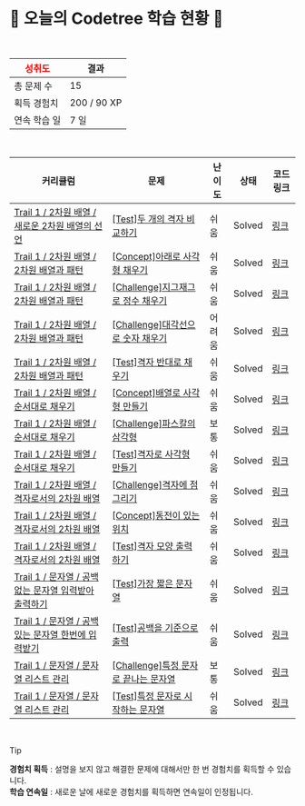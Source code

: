 # 🌲 오늘의 Codetree 학습 현황 🌲

<br />

| <span style="color:red;display:block;text-align:center;"> **성취도**</span> | 결과 |
|---|---|
| 총 문제 수 | 15 |
| 획득 경험치 | 200 / 90 XP |
| 연속 학습 일 | 7 일 |

<br />

|커리큘럼|문제|난이도|상태|코드 링크|
|---|---|---|---|---|
|[Trail 1 / 2차원 배열 / 새로운 2차원 배열의 선언](https://https://en.codetree.ai/trail-info/novice-low/)|[[Test]두 개의 격자 비교하기](https://https://en.codetree.ai/trails/complete/curated-cards/test-compare-two-grid/)|쉬움|Solved|[링크](https://github.com/yoonsunny17/codetree-TILs/blob/main/250109/%EB%91%90%20%EA%B0%9C%EC%9D%98%20%EA%B2%A9%EC%9E%90%20%EB%B9%84%EA%B5%90%ED%95%98%EA%B8%B0/compare-two-grid.js)|
|[Trail 1 / 2차원 배열 / 2차원 배열과 패턴](https://https://en.codetree.ai/trail-info/novice-low/)|[[Concept]아래로 사각형 채우기](https://https://en.codetree.ai/trails/complete/curated-cards/intro-filling-rectangle-with-downflow/)|쉬움|Solved|[링크](https://github.com/yoonsunny17/codetree-TILs/blob/main/250109/%EC%95%84%EB%9E%98%EB%A1%9C%20%EC%82%AC%EA%B0%81%ED%98%95%20%EC%B1%84%EC%9A%B0%EA%B8%B0/filling-rectangle-with-downflow.js)|
|[Trail 1 / 2차원 배열 / 2차원 배열과 패턴](https://https://en.codetree.ai/trail-info/novice-low/)|[[Challenge]지그재그로 정수 채우기](https://https://en.codetree.ai/trails/complete/curated-cards/challenge-zigzag-numbering/)|쉬움|Solved|[링크](https://github.com/yoonsunny17/codetree-TILs/blob/main/250109/%EC%A7%80%EA%B7%B8%EC%9E%AC%EA%B7%B8%EB%A1%9C%20%EC%A0%95%EC%88%98%20%EC%B1%84%EC%9A%B0%EA%B8%B0/zigzag-numbering.js)|
|[Trail 1 / 2차원 배열 / 2차원 배열과 패턴](https://https://en.codetree.ai/trail-info/novice-low/)|[[Challenge]대각선으로 숫자 채우기](https://https://en.codetree.ai/trails/complete/curated-cards/challenge-diagonal-numbering/)|어려움|Solved|[링크](https://github.com/yoonsunny17/codetree-TILs/blob/main/250109/%EB%8C%80%EA%B0%81%EC%84%A0%EC%9C%BC%EB%A1%9C%20%EC%88%AB%EC%9E%90%20%EC%B1%84%EC%9A%B0%EA%B8%B0/diagonal-numbering.js)|
|[Trail 1 / 2차원 배열 / 2차원 배열과 패턴](https://https://en.codetree.ai/trail-info/novice-low/)|[[Test]격자 반대로 채우기](https://https://en.codetree.ai/trails/complete/curated-cards/test-grid-anti-fill/)|쉬움|Solved|[링크](https://github.com/yoonsunny17/codetree-TILs/blob/main/250109/%EA%B2%A9%EC%9E%90%20%EB%B0%98%EB%8C%80%EB%A1%9C%20%EC%B1%84%EC%9A%B0%EA%B8%B0/grid-anti-fill.js)|
|[Trail 1 / 2차원 배열 / 순서대로 채우기](https://https://en.codetree.ai/trail-info/novice-low/)|[[Concept]배열로 사각형 만들기](https://https://en.codetree.ai/trails/complete/curated-cards/intro-print-array-in-rectangle/)|쉬움|Solved|[링크](https://github.com/yoonsunny17/codetree-TILs/blob/main/250109/%EB%B0%B0%EC%97%B4%EB%A1%9C%20%EC%82%AC%EA%B0%81%ED%98%95%20%EB%A7%8C%EB%93%A4%EA%B8%B0/print-array-in-rectangle.js)|
|[Trail 1 / 2차원 배열 / 순서대로 채우기](https://https://en.codetree.ai/trail-info/novice-low/)|[[Challenge]파스칼의 삼각형](https://https://en.codetree.ai/trails/complete/curated-cards/challenge-pascals-triangle/)|보통|Solved|[링크](https://github.com/yoonsunny17/codetree-TILs/blob/main/250109/%ED%8C%8C%EC%8A%A4%EC%B9%BC%EC%9D%98%20%EC%82%BC%EA%B0%81%ED%98%95/pascals-triangle.js)|
|[Trail 1 / 2차원 배열 / 순서대로 채우기](https://https://en.codetree.ai/trail-info/novice-low/)|[[Test]격자로 사각형 만들기](https://https://en.codetree.ai/trails/complete/curated-cards/test-print-grid-in-rectangle/)|쉬움|Solved|[링크](https://github.com/yoonsunny17/codetree-TILs/blob/main/250109/%EA%B2%A9%EC%9E%90%EB%A1%9C%20%EC%82%AC%EA%B0%81%ED%98%95%20%EB%A7%8C%EB%93%A4%EA%B8%B0/print-grid-in-rectangle.js)|
|[Trail 1 / 2차원 배열 / 격자로서의 2차원 배열](https://https://en.codetree.ai/trail-info/novice-low/)|[[Challenge]격자에 점 그리기](https://https://en.codetree.ai/trails/complete/curated-cards/challenge-draw-points-on-grid/)|쉬움|Solved|[링크](https://github.com/yoonsunny17/codetree-TILs/blob/main/250109/%EA%B2%A9%EC%9E%90%EC%97%90%20%EC%A0%90%20%EA%B7%B8%EB%A6%AC%EA%B8%B0/draw-points-on-grid.js)|
|[Trail 1 / 2차원 배열 / 격자로서의 2차원 배열](https://https://en.codetree.ai/trail-info/novice-low/)|[[Concept]동전이 있는 위치](https://https://en.codetree.ai/trails/complete/curated-cards/intro-Where-coins-are-located/)|쉬움|Solved|[링크](https://github.com/yoonsunny17/codetree-TILs/blob/main/250109/%EB%8F%99%EC%A0%84%EC%9D%B4%20%EC%9E%88%EB%8A%94%20%EC%9C%84%EC%B9%98/Where-coins-are-located.js)|
|[Trail 1 / 2차원 배열 / 격자로서의 2차원 배열](https://https://en.codetree.ai/trail-info/novice-low/)|[[Test]격자 모양 출력하기](https://https://en.codetree.ai/trails/complete/curated-cards/test-print-grid-shape/)|쉬움|Solved|[링크](https://github.com/yoonsunny17/codetree-TILs/blob/main/250109/%EA%B2%A9%EC%9E%90%20%EB%AA%A8%EC%96%91%20%EC%B6%9C%EB%A0%A5%ED%95%98%EA%B8%B0/print-grid-shape.js)|
|[Trail 1 / 문자열 / 공백없는 문자열 입력받아 출력하기](https://https://en.codetree.ai/trail-info/novice-low/)|[[Test]가장 짧은 문자열](https://https://en.codetree.ai/trails/complete/curated-cards/test-shortest-string/)|쉬움|Solved|[링크](https://github.com/yoonsunny17/codetree-TILs/blob/main/250109/%EA%B0%80%EC%9E%A5%20%EC%A7%A7%EC%9D%80%20%EB%AC%B8%EC%9E%90%EC%97%B4/shortest-string.js)|
|[Trail 1 / 문자열 / 공백있는 문자열 한번에 입력받기](https://https://en.codetree.ai/trail-info/novice-low/)|[[Test]공백을 기준으로 출력](https://https://en.codetree.ai/trails/complete/curated-cards/test-output-based-on-space/)|쉬움|Solved|[링크](https://github.com/yoonsunny17/codetree-TILs/blob/main/250109/%EA%B3%B5%EB%B0%B1%EC%9D%84%20%EA%B8%B0%EC%A4%80%EC%9C%BC%EB%A1%9C%20%EC%B6%9C%EB%A0%A5/output-based-on-space.js)|
|[Trail 1 / 문자열 / 문자열 리스트 관리](https://https://en.codetree.ai/trail-info/novice-low/)|[[Challenge]특정 문자로 끝나는 문자열](https://https://en.codetree.ai/trails/complete/curated-cards/challenge-string-ending-with-specific-character/)|보통|Solved|[링크](https://github.com/yoonsunny17/codetree-TILs/blob/main/250109/%ED%8A%B9%EC%A0%95%20%EB%AC%B8%EC%9E%90%EB%A1%9C%20%EB%81%9D%EB%82%98%EB%8A%94%20%EB%AC%B8%EC%9E%90%EC%97%B4/string-ending-with-specific-character.js)|
|[Trail 1 / 문자열 / 문자열 리스트 관리](https://https://en.codetree.ai/trail-info/novice-low/)|[[Test]특정 문자로 시작하는 문자열](https://https://en.codetree.ai/trails/complete/curated-cards/test-strings-that-start-with-a-specific-character/)|쉬움|Solved|[링크](https://github.com/yoonsunny17/codetree-TILs/blob/main/250109/%ED%8A%B9%EC%A0%95%20%EB%AC%B8%EC%9E%90%EB%A1%9C%20%EC%8B%9C%EC%9E%91%ED%95%98%EB%8A%94%20%EB%AC%B8%EC%9E%90%EC%97%B4/strings-that-start-with-a-specific-character.js)|


<br />

> [!TIP]
> **경험치 획득** : 설명을 보지 않고 해결한 문제에 대해서만 한 번 경험치를 획득할 수 있습니다.  
> **학습 연속일** : 새로운 날에 새로운 경험치를 획득하면 연속일이 인정됩니다.

